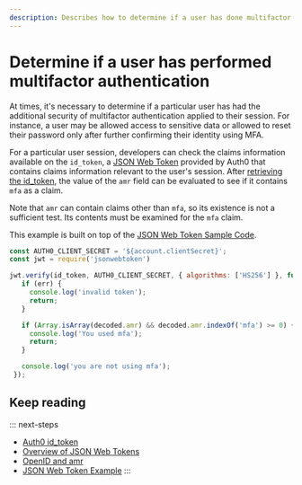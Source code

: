 ```yaml
---
description: Describes how to determine if a user has done multifactor authentication using their id_token and JWT
---
```

# Determine if a user has performed multifactor authentication

At times, it's necessary to determine if a particular user has had the additional security of multifactor authentication applied to their session. For instance, a user may be allowed access to sensitive data or allowed to reset their password only after further confirming their identity using MFA.

For a particular user session, developers can check the claims information available on the `id_token`, a [JSON Web Token](/jwt) provided by Auth0 that contains claims information relevant to the user's session. After [retrieving the id_token](/tokens/id_token), the value of the `amr` field can be evaluated to see if it contains `mfa` as a claim.

Note that `amr` can contain claims other than `mfa`, so its existence is not a sufficient test. Its contents must be examined for the `mfa` claim.

This example is built on top of the [JSON Web Token Sample Code](https://github.com/auth0/node-jsonwebtoken).

```js
const AUTH0_CLIENT_SECRET = '${account.clientSecret}';
const jwt = require('jsonwebtoken')

jwt.verify(id_token, AUTH0_CLIENT_SECRET, { algorithms: ['HS256'] }, function(err, decoded) {
   if (err) {
     console.log('invalid token');
     return;
   }

   if (Array.isArray(decoded.amr) && decoded.amr.indexOf('mfa') >= 0) {
     console.log('You used mfa');
     return;
   }

   console.log('you are not using mfa');
 });
```

## Keep reading

::: next-steps
* [Auth0 id_token](/tokens/id-token)
* [Overview of JSON Web Tokens](/jwt)
* [OpenID and amr](http://openid.net/specs/openid-connect-core-1_0.html)
* [JSON Web Token Example](https://github.com/auth0/node-jsonwebtoken)
:::
